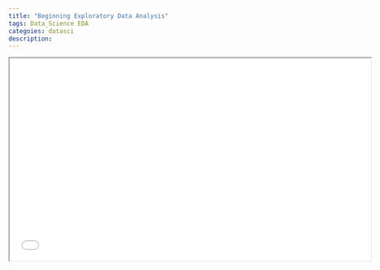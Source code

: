 ```yaml
---
title: "Beginning Exploratory Data Analysis"  
tags: Data_Science EDA
categoies: datasci
description: 
---
```


<div class="pdf-container">
    <iframe src="/assets/docs/02-eda.pdf" title="Exploratory Data Analysis" height="400" width="712" allowfullscreen="false" frameborder="10">
    </iframe>
</div>
